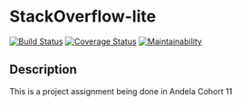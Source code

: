 # StackOverflow-lite
[![Build Status](https://travis-ci.com/geneowak/-StackOverflow-lite.svg?branch=version_1)](https://travis-ci.com/geneowak/-StackOverflow-lite) 
[![Coverage Status](https://coveralls.io/repos/github/geneowak/-StackOverflow-lite/badge.svg?branch=version_1)](https://coveralls.io/github/geneowak/-StackOverflow-lite?branch=version_1)
[![Maintainability](https://api.codeclimate.com/v1/badges/38f513cdfe1984e4be8a/maintainability)](https://codeclimate.com/github/geneowak/-StackOverflow-lite/maintainability)

## Description
This is a project assignment being done in Andela Cohort 11


